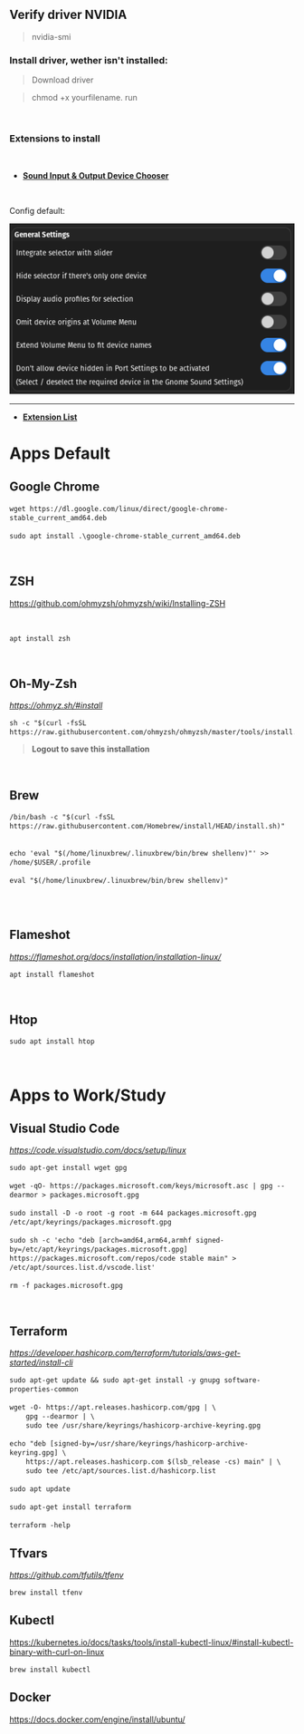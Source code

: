 

## Verify driver NVIDIA

> nvidia-smi

### Install driver, wether isn't installed:

> Download driver

> chmod +x yourfilename. run

</br>


### Extensions to install

<br>

- [**Sound Input & Output Device Chooser**](https://extensions.gnome.org/extension/906/sound-output-device-chooser)


<br>

Config default:

!["texto"](/img/2023-03-03_20-21.png)

---

- [**Extension List**](https://extensions.gnome.org/extension/3088/extension-list/)



# Apps Default

## Google Chrome

```
wget https://dl.google.com/linux/direct/google-chrome-stable_current_amd64.deb

sudo apt install .\google-chrome-stable_current_amd64.deb
```
<br>


## ZSH
https://github.com/ohmyzsh/ohmyzsh/wiki/Installing-ZSH

<br>

```
apt install zsh
```
<br>

## Oh-My-Zsh
*https://ohmyz.sh/#install*
```
sh -c "$(curl -fsSL https://raw.githubusercontent.com/ohmyzsh/ohmyzsh/master/tools/install.sh)"

```

> **Logout to save this installation**

<br>

## Brew
```
/bin/bash -c "$(curl -fsSL https://raw.githubusercontent.com/Homebrew/install/HEAD/install.sh)"


echo 'eval "$(/home/linuxbrew/.linuxbrew/bin/brew shellenv)"' >> /home/$USER/.profile

eval "$(/home/linuxbrew/.linuxbrew/bin/brew shellenv)"
```
##

<br>

## Flameshot

*https://flameshot.org/docs/installation/installation-linux/*
```
apt install flameshot
```
<br>

## Htop


``` 
sudo apt install htop 
``` 
<br>

# Apps to Work/Study

## Visual Studio Code

*https://code.visualstudio.com/docs/setup/linux*
```
sudo apt-get install wget gpg

wget -qO- https://packages.microsoft.com/keys/microsoft.asc | gpg --dearmor > packages.microsoft.gpg

sudo install -D -o root -g root -m 644 packages.microsoft.gpg /etc/apt/keyrings/packages.microsoft.gpg

sudo sh -c 'echo "deb [arch=amd64,arm64,armhf signed-by=/etc/apt/keyrings/packages.microsoft.gpg] https://packages.microsoft.com/repos/code stable main" > /etc/apt/sources.list.d/vscode.list'

rm -f packages.microsoft.gpg
```
<br>

## Terraform
*https://developer.hashicorp.com/terraform/tutorials/aws-get-started/install-cli*

```
sudo apt-get update && sudo apt-get install -y gnupg software-properties-common

wget -O- https://apt.releases.hashicorp.com/gpg | \
    gpg --dearmor | \
    sudo tee /usr/share/keyrings/hashicorp-archive-keyring.gpg

echo "deb [signed-by=/usr/share/keyrings/hashicorp-archive-keyring.gpg] \
    https://apt.releases.hashicorp.com $(lsb_release -cs) main" | \
    sudo tee /etc/apt/sources.list.d/hashicorp.list

sudo apt update

sudo apt-get install terraform

terraform -help
```
## Tfvars
*https://github.com/tfutils/tfenv*

```
brew install tfenv
```
## Kubectl
https://kubernetes.io/docs/tasks/tools/install-kubectl-linux/#install-kubectl-binary-with-curl-on-linux

```
brew install kubectl
```
## Docker
https://docs.docker.com/engine/install/ubuntu/


